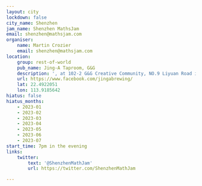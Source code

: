 ```yaml
---
layout: city
lockdown: false
city_name: Shenzhen
jam_name: Shenzhen MathsJam
email: shenzhen@mathsjam.com
organiser:
    name: Martin Crozier
    email: shenzhen@mathsjam.com
location:
    group: rest-of-world
    pub_name: Jing-A Taproom, G&G
    description: ', at 102-2 G&G Creative Community, NO.9 Liyuan Road in Nanshan District'
    url: https://www.facebook.com/jingabrewing/
    lat: 22.4922051
    lon: 113.9185642
hiatus: false
hiatus_months:
    - 2023-01
    - 2023-02
    - 2023-03
    - 2023-04
    - 2023-05
    - 2023-06
    - 2023-07
start_time: 7pm in the evening
links:
    twitter:
        text: '@ShenzhenMathJam'
        url: https://twitter.com/ShenzhenMathJam

---
```


